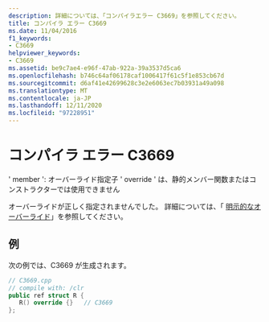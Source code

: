 ```yaml
---
description: 詳細については、「コンパイラエラー C3669」を参照してください。
title: コンパイラ エラー C3669
ms.date: 11/04/2016
f1_keywords:
- C3669
helpviewer_keywords:
- C3669
ms.assetid: be9c7ae4-e96f-47ab-922a-39a3537d5ca6
ms.openlocfilehash: b746c64af06178caf1006417f61c5f1e853cb67d
ms.sourcegitcommit: d6af41e42699628c3e2e6063ec7b03931a49a098
ms.translationtype: MT
ms.contentlocale: ja-JP
ms.lasthandoff: 12/11/2020
ms.locfileid: "97228951"
---
```

# <a name="compiler-error-c3669"></a>コンパイラ エラー C3669

' member ': オーバーライド指定子 ' override ' は、静的メンバー関数またはコンストラクターでは使用できません

オーバーライドが正しく指定されませんでした。 詳細については、「 [明示的なオーバーライド](../../extensions/explicit-overrides-cpp-component-extensions.md)」を参照してください。

## <a name="example"></a>例

次の例では、C3669 が生成されます。

```cpp
// C3669.cpp
// compile with: /clr
public ref struct R {
   R() override {}   // C3669
};
```
